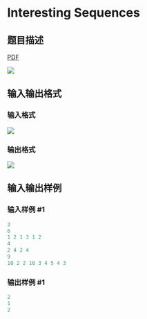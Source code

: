# Interesting Sequences

## 题目描述

[problemUrl]: https://uva.onlinejudge.org/index.php?option=com_onlinejudge&Itemid=8&category=278&page=show_problem&problem=3807

[PDF](https://uva.onlinejudge.org/external/123/p12385.pdf)

![](https://cdn.luogu.com.cn/upload/vjudge_pic/UVA12385/6899302f2e9062d1a3a5ebbad1cc7233969c10d6.png)

## 输入输出格式

### 输入格式

![](https://cdn.luogu.com.cn/upload/vjudge_pic/UVA12385/548ca12413dd7162bcd6e3fda9897957950e7724.png)

### 输出格式

![](https://cdn.luogu.com.cn/upload/vjudge_pic/UVA12385/8c7e3bbf1b373d44002c5cd12d1fc69c7a5dbe47.png)

## 输入输出样例

### 输入样例 #1

```cpp
3
6
1 2 1 3 1 2
4
2 4 2 4
9
10 2 2 10 3 4 5 4 3
```


### 输出样例 #1

```cpp
2
1
2
```


